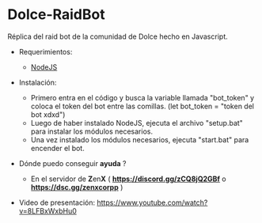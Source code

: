 # Dolce-RaidBot
Réplica del raid bot de la comunidad de Dolce hecho en Javascript.
- Requerimientos:
  - [NodeJS](https://nodejs.org/)
  
- Instalación:
  - Primero entra en el código y busca la variable llamada "bot_token" y coloca el token del bot entre las comillas. (let bot_token = "token del bot xdxd")
  - Luego de haber instalado NodeJS, ejecuta el archivo "setup.bat" para instalar los módulos necesarios.
  - Una vez instalado los módulos necesarios, ejecuta "start.bat" para encender el bot.
- Dónde puedo conseguir **ayuda** ?
  - En el servidor de **Z**en**X** ( **https://discord.gg/zCQ8jQ2GBf** o **https://dsc.gg/zenxcorpp** )
- Video de presentación: https://www.youtube.com/watch?v=8LFBxWxbHu0
